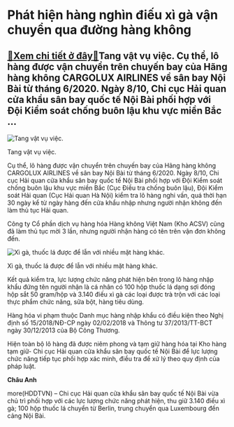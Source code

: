 Phát hiện hàng nghìn điếu xì gà vận chuyển qua đường hàng không
===============================================================

[:gift:Xem chi tiết ở đây:gift:](https://hddtvn.com/phat-hien-hang-nghin-dieu-xi-ga-van-chuyen-qua-duong-hang-khong/)Tang vật vụ việc. Cụ thể, lô hàng được vận chuyển trên chuyến bay của Hãng hàng không CARGOLUX AIRLINES về sân bay Nội Bài từ tháng 6/2020. Ngày 8/10, Chi cục Hải quan cửa khẩu sân bay quốc tế Nội Bài phối hợp với Đội Kiểm soát chống buôn lậu khu vực miền Bắc …
---------------------------------------------------------------------------------------------------------------------------------------------------------------------------------------------------------------------------------------------------------------------





![Tang vật vụ việc.](https://hddtvn.com/wp-content/uploads/2021/01/2314_xi_ga.jpg "Tang vật vụ việc.")


Tang vật vụ việc.



Cụ thể, lô hàng được vận chuyển trên chuyến bay của Hãng hàng không CARGOLUX AIRLINES về sân bay Nội Bài từ tháng 6/2020. Ngày 8/10, Chi cục Hải quan cửa khẩu sân bay quốc tế Nội Bài phối hợp với Đội Kiểm soát chống buôn lậu khu vực miền Bắc (Cục Điều tra chống buôn lậu), Đội Kiểm soát Hải quan (Cục Hải quan Hà Nội) kiểm tra lô hàng nghi vấn, quá thời hạn 30 ngày kể từ ngày hàng đến cửa khẩu nhập nhưng người nhận không đến làm thủ tục Hải quan.


Công ty Cổ phần dịch vụ hàng hóa Hàng không Việt Nam (Kho ACSV) cũng đã làm thủ tục mời 3 lần, nhưng người nhận hàng có tên trên vận đơn không đến.





![Xì gà, thuốc lá được để lẫn với nhiều mặt hàng khác.](https://hddtvn.com/wp-content/uploads/2021/01/2336_z2121507173047_6797ae43d1e07fa3a11addb7f8dab965.jpg "Xì gà, thuốc lá được để lẫn với nhiều mặt hàng khác.")


Xì gà, thuốc lá được để lẫn với nhiều mặt hàng khác.



Kết quả kiểm tra, lực lượng chức năng phát hiện bên trong lô hàng nhập khẩu đứng tên người nhận là cá nhân có 100 hộp thuốc lá dạng sợi đóng hộp sắt 50 gram/hộp và 3.140 điếu xì gà các loại được trà trộn với các loại thực phẩm chức năng, sữa bột, hàng tiêu dùng.


Hàng hóa vi phạm thuộc Danh mục hàng nhập khẩu có điều kiện theo Nghị định số 15/2018/NĐ-CP ngày 02/02/2018 và Thông tư 37/2013/TT-BCT ngày 30/12/2013 của Bộ Công Thương.


Hiện toàn bộ lô hàng đã được niêm phong và tạm giữ hàng hóa tại Kho hàng tạm giữ- Chi cục Hải quan cửa khẩu sân bay quốc tế Nội Bài để lực lượng chức năng tiếp tục phối hợp xác minh, điều tra để xử lý theo quy định của pháp luật.




**Châu Anh**



more(HDDTVN) – Chi cục Hải quan cửa khẩu sân bay quốc tế Nội Bài vừa chủ trì phối hợp với các lực lượng chức năng phát hiện, thu giữ 3.140 điếu xì gà; 100 hộp thuốc lá chuyển từ Berlin, trung chuyển qua Luxembourg đến cảng Nội Bài.

